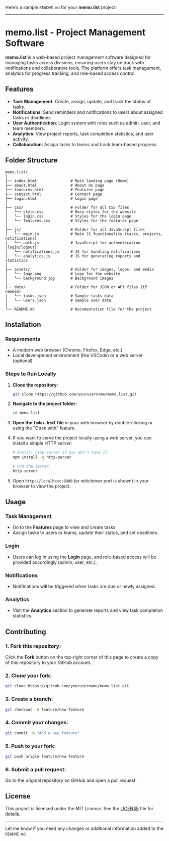 Here’s a sample `README.md` for your **memo.list** project:

---

# **memo.list - Project Management Software**

**memo.list** is a web-based project management software designed for managing tasks across divisions, ensuring users stay on track with notifications and collaborative tools. The platform offers task management, analytics for progress tracking, and role-based access control.

## **Features**
- **Task Management**: Create, assign, update, and track the status of tasks.
- **Notifications**: Send reminders and notifications to users about assigned tasks or deadlines.
- **User Authentication**: Login system with roles such as admin, user, and team members.
- **Analytics**: View project reports, task completion statistics, and user activity.
- **Collaboration**: Assign tasks to teams and track team-based progress.

## **Folder Structure**

```plaintext
memo.list/
│
├── index.html               # Main landing page (Home)
├── about.html               # About Us page
├── features.html            # Features page
├── contact.html             # Contact page
├── login.html               # Login page
│
├── css/                     # Folder for all CSS files
│   └── style.css            # Main styles for the website
│   └── login.css            # Styles for the login page
│   └── features.css         # Styles for the features page
│
├── js/                      # Folder for all JavaScript files
│   └── main.js              # Main JS functionality (tasks, projects, notifications)
│   └── auth.js              # JavaScript for authentication (login/logout)
│   └── notifications.js     # JS for handling notifications
│   └── analytics.js         # JS for generating reports and statistics
│
├── assets/                  # Folder for images, logos, and media
│   └── logo.png             # Logo for the website
│   └── background.jpg       # Background images
│
├── data/                    # Folder for JSON or API files (if needed)
│   └── tasks.json           # Sample tasks data
│   └── users.json           # Sample user data
│
└── README.md                # Documentation file for the project
```

## **Installation**

### **Requirements**
- A modern web browser (Chrome, Firefox, Edge, etc.)
- Local development environment (like VSCode) or a web server (optional)

### **Steps to Run Locally**
1. **Clone the repository:**
   ```bash
   git clone https://github.com/yourusername/memo.list.git
   ```
2. **Navigate to the project folder:**
   ```bash
   cd memo.list
   ```
3. **Open the `index.html` file** in your web browser by double-clicking or using the "Open with" feature.
4. If you want to serve the project locally using a web server, you can install a simple HTTP server:
   ```bash
   # Install http-server if you don’t have it
   npm install -g http-server

   # Run the server
   http-server
   ```

5. Open `http://localhost:8080` (or whichever port is shown) in your browser to view the project.

## **Usage**

### **Task Management**
- Go to the **Features** page to view and create tasks.
- Assign tasks to users or teams, update their status, and set deadlines.

### **Login**
- Users can log in using the **Login** page, and role-based access will be provided accordingly (admin, user, etc.).

### **Notifications**
- Notifications will be triggered when tasks are due or newly assigned.

### **Analytics**
- Visit the **Analytics** section to generate reports and view task completion statistics.

## **Contributing**

### **1. Fork this repository**:
Click the **Fork** button on the top-right corner of this page to create a copy of this repository to your GitHub account.

### **2. Clone your fork**:
```bash
git clone https://github.com/yourusername/memo.list.git
```

### **3. Create a branch**:
```bash
git checkout -b feature/new-feature
```

### **4. Commit your changes**:
```bash
git commit -m "Add a new feature"
```

### **5. Push to your fork**:
```bash
git push origin feature/new-feature
```

### **6. Submit a pull request**:
Go to the original repository on GitHub and open a pull request.

## **License**

This project is licensed under the MIT License. See the [LICENSE](LICENSE) file for details.

---

Let me know if you need any changes or additional information added to the `README.md`.
